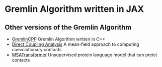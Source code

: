 # Gremlin Algorithm written in JAX

## Other versions of the Gremlin Algorithm
- [GremlinCPP](https://github.com/sokrypton/GREMLIN_CPP) Gremlin Algorithm written in C++
- [Direct Coupling Analysis](https://github.com/KIT-MBS/pydca) A mean-field approach to computing coevolutionary contacts
- [MSATransformer](https://github.com/rmrao/msa-transformer) Unsupervised protein language model that can preict contacts

